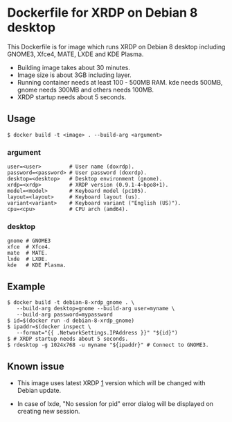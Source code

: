 # Dockerfile for XRDP on Debian 8 desktop

This Dockerfile is for image which runs XRDP on Debian 8 desktop
including GNOME3, Xfce4, MATE, LXDE and KDE Plasma.

* Building image takes about 30 minutes.
* Image size is about 3GB including layer.
* Running container needs at least 100 - 500MB RAM. kde needs 500MB,
  gnome needs 300MB and others needs 100MB.
* XRDP startup needs about 5 seconds.

## Usage

    $ docker build -t <image> . --build-arg <argument>

### argument

    user=<user>         # User name (doxrdp).
    password=<password> # User password (doxrdp).
    desktop=<desktop>   # Desktop environment (gnome).
    xrdp=<xrdp>         # XRDP version (0.9.1-4~bpo8+1).
    model=<model>       # Keyboard model (pc105).
    layout=<layout>     # Keyboard layout (us).
    variant<variant>    # Keyboard variant ("English (US)").
    cpu=<cpu>           # CPU arch (amd64).

### desktop

    gnome # GNOME3
    xfce  # Xfce4.
    mate  # MATE.
    lxde  # LXDE.
    kde   # KDE Plasma.

## Example

    $ docker build -t debian-8-xrdp_gnome . \
       --build-arg desktop=gnome --build-arg user=myname \
       --build-arg password=mypassword
    $ id=$(docker run -d debian-8-xrdp_gnome)
    $ ipaddr=$(docker inspect \
       --format="{{ .NetworkSettings.IPAddress }}" "${id}")
    $ # XRDP startup needs about 5 seconds.
    $ rdesktop -g 1024x768 -u myname "${ipaddr}" # Connect to GNOME3.

## Known issue

* This image uses latest XRDP [1] version which will be changed with
  Debian update.

  [1]: http://ftp.debian.org/debian/pool/main/x/xrdp/

* In case of lxde, "No session for pid" error dialog will be displayed
  on creating new session.
